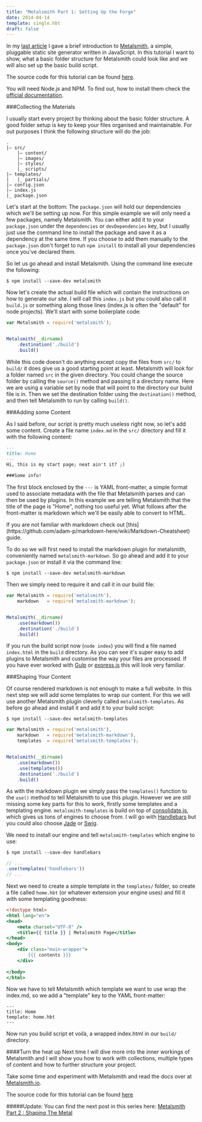 ```yaml
---
title: "Metalsmith Part 1: Setting Up the Forge"
date: 2014-04-14
template: single.hbt
draft: false
---
```

In my [last article](http://www.robinthrift.com/posts/getting-to-know-metalsmith/) I gave a brief introduction to [Metalsmith](http://www.metalsmith.io/), a simple, pluggable static site generator written in JavaScript. In this tutorial I want to show, what a basic folder structure for Metalsmith could look like and we will also set up the basic build script.

The source code for this tutorial can be found [here](https://github.com/RobinThrift/metalsmith-tutorial/tree/END-OF-PART-1).

<span class="side_note">You will need Node.js and NPM. To find out, how to install them check the [official documentation](http://nodejs.org/).</span>

###Collecting the Materials

I usually start every project by thinking about the basic folder structure. A good folder setup is key to keep your files organised and maintainable. For out purposes I think the following structure will do the job:

```
.
|– src/
    |– content/
    |– images/
    |– styles/
    |_ scripts/
|– templates/
|   |_ partials/
|– config.json
|– index.js
|_ package.json
```

Let's start at the bottom: The `package.json` will hold our dependencies which we'll be setting up now. For this simple example we will only need a few packages, namely Metalsmith. You can either add it to your `package.json` under the `dependencies` or `devDependencies` key, but I usually just use the command line to install the package and save it as a dependency at the same time. If you choose to add them manually to the `package.json` don't forget to run `npm install` to install all your dependencies once you've declared them.

So let us go ahead and install Metalsmith. Using the command line execute the following:
```
$ npm install --save-dev metalsmith
```

Now let's create the actual build file which will contain the instructions on how to generate our site. I will call this `index.js` but you could also call it `build.js` or something along those lines (index.js is often the "default" for node projects). We'll start with some boilerplate code:

```js
var Metalsmith = require('metalsmith');


Metalsmith(__dirname)
    .destination('./build')
    .build()
```

While this code doesn't do anything except copy the files from `src/` to `build/` it does give us a good starting point at least. Metalsmith will look for a folder named `src` in the given directory. You could change the source folder by calling the `source()` method and passing it a directory name. Here we are using a variable set by node that will point to the directory our build file is in. Then we set the destination folder using the `destination()` method, and then tell Metalsmith to run by calling `build()`.


###Adding some Content

As I said before, our script is pretty much useless right now, so let's add some content. Create a file name `index.md` in the `src/` directory and fill it with the following content:

```markdown
---
title: Home
---
Hi, this is my start page; neat ain't it? ;)

###Some info!
```

The first block enclosed by the `---` is YAML front-matter, a simple format used to associate metadata with the file that Metalsmith parses and can then be used by plugins. In this example we are telling Metalsmith that the title of the page is "Home", nothing too useful yet. What follows after the front-matter is markdown which we'll be easily able to convert to HTML.

<div class="side_note">If you are not familiar with markdown check out [this](https://github.com/adam-p/markdown-here/wiki/Markdown-Cheatsheet) guide.</div>

To do so we will first need to install the markdown plugin for metalsmith, conveniently named `metalsmith-markdown`. So go ahead and add it to your `package.json` or install it via the command line:

```
$ npm install --save-dev metalsmith-markdown
```

Then we simply need to require it and call it in our build file:

```js
var Metalsmith = require('metalsmith'),
    markdown   = require('metalsmith-markdown');


Metalsmith(__dirname)
    .use(markdown())
    .destination('./build')
    .build() 
```

If you run the build script now (`node index`) you will find a file named `index.html` in the `build` directory. As you can see it's super easy to add plugins to Metalsmith and customise the way your files are processed. If you have ever worked with [Gulp](http://gulpjs.com/) or [express.js](http://expressjs.com/) this will look very familiar.


###Shaping Your Content

Of course rendered markdown is not enough to make a full website. In this next step we will add some templates to wrap our content. For this we will use another Metalsmith plugin cleverly called `metalsmith-templates`. As before go ahead and install it and add it to your build script:

```
$ npm install --save-dev metalsmith-templates
```

```js
var Metalsmith = require('metalsmith'),
    markdown   = require('metalsmith-markdown'),
    templates  = require('metalsmith-templates');


Metalsmith(__dirname)
    .use(markdown())
    .use(templates())
    .destination('./build')
    .build()
```

As with the markdown plugin we simply pass the `templates()` function to the `use()` method to tell Metalsmith to use this plugin. However we are still missing some key parts for this to work, firstly some templates and a templating engine. `metalsmith-templates` is build on top of [consolidate.js](https://github.com/visionmedia/consolidate.js), which gives us tons of engines to choose from. I will go with [Handlebars](http://handlebarsjs.com/) but you could also choose [Jade](http://jade-lang.com/) or [Swig](http://paularmstrong.github.io/swig/). 

We need to install our engine and tell `metalsmith-templates` which engine to use:

```
$ npm install --save-dev handlebars
```

```js
// ...
.use(templates('handlebars'))
// ...
```

Next we need to create a simple template in the `templates/` folder, so create a file called `home.hbt` (or whatever extension your engine uses) and fill it with some templating goodness:

```handlebars
<!doctype html>
<html lang="en">
<head>
    <meta charset="UTF-8" />
    <title>{{ title }} | Metalsmith Page</title>
</head>
<body>
    <div class="main-wrapper">
        {{{ contents }}}
    </div>
    
</body>
</html>
```

Now we have to tell Metalsmith which template we want to use wrap the index.md, so we add a "template" key to the YAML front-matter:

```
---
title: Home
template: home.hbt
---
```

Now run you build script et voilà, a wrapped index.html in our `build/` directory. 


####Turn the heat up
Next time I will dive more into the inner workings of Metalsmith and I will show you how to work with collections, multiple types of content and how to further structure your project.

Take some time and experiment with Metalsmith and read the docs over at [Metalsmith.io](http://www.metalsmith.io/).

The source code for this tutorial can be found [here](https://github.com/RobinThrift/metalsmith-tutorial/tree/END-OF-PART-1)

#####Update:
You can find the next post in this series here: [Metalsmith Part 2 : Shaping The Metal](http://www.robinthrift.com/posts/metalsmith-part-2-shaping-the-metal)

